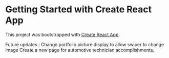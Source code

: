 # Getting Started with Create React App

This project was bootstrapped with [Create React App](https://github.com/facebook/create-react-app).



Future updates :
Change portfolio picture display to allow swiper to change image
Create a new page for automotive technician accomplishments.